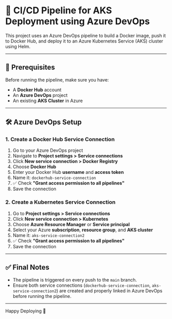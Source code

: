 
# 🚀 CI/CD Pipeline for AKS Deployment using Azure DevOps

This project uses an Azure DevOps pipeline to build a Docker image, push it to Docker Hub, and deploy it to an Azure Kubernetes Service (AKS) cluster using Helm.

---

## 📌 Prerequisites

Before running the pipeline, make sure you have:

- A **Docker Hub** account
- An **Azure DevOps** project
- An existing **AKS Cluster** in Azure

---

## 🛠️ Azure DevOps Setup

### 1. Create a Docker Hub Service Connection

1. Go to your Azure DevOps project
2. Navigate to **Project settings > Service connections**
3. Click **New service connection > Docker Registry**
4. Choose **Docker Hub**
5. Enter your Docker Hub **username** and **access token**
6. Name it: `dockerhub-service-connection`
7. ✅ Check **"Grant access permission to all pipelines"**
8. Save the connection

### 2. Create a Kubernetes Service Connection

1. Go to **Project settings > Service connections**
2. Click **New service connection > Kubernetes**
3. Choose **Azure Resource Manager** or **Service principal**
4. Select your Azure **subscription**, **resource group**, and **AKS cluster**
5. Name it: `aks-service-connection2`
6. ✅ Check **"Grant access permission to all pipelines"**
7. Save the connection

---




## ✅ Final Notes

- The pipeline is triggered on every push to the `main` branch.
- Ensure both service connections (`dockerhub-service-connection`, `aks-service-connection2`) are created and properly linked in Azure DevOps before running the pipeline.

---

Happy Deploying 🚀
